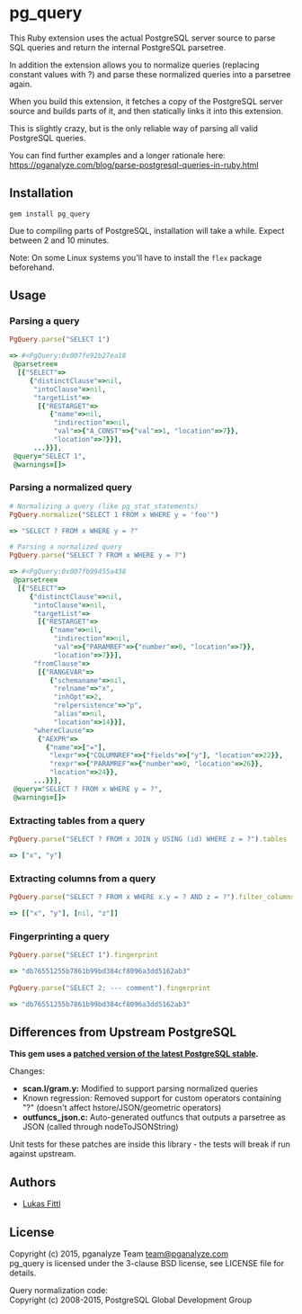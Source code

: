 # pg_query

This Ruby extension uses the actual PostgreSQL server source to parse SQL queries and return the internal PostgreSQL parsetree.

In addition the extension allows you to normalize queries (replacing constant values with ?) and parse these normalized queries into a parsetree again.

When you build this extension, it fetches a copy of the PostgreSQL server source and builds parts of it, and then statically links it into this extension.

This is slightly crazy, but is the only reliable way of parsing all valid PostgreSQL queries.

You can find further examples and a longer rationale here: https://pganalyze.com/blog/parse-postgresql-queries-in-ruby.html

## Installation

```
gem install pg_query
```

Due to compiling parts of PostgreSQL, installation will take a while. Expect between 2 and 10 minutes.

Note: On some Linux systems you'll have to install the ```flex``` package beforehand.

## Usage

### Parsing a query

```ruby
PgQuery.parse("SELECT 1")

=> #<PgQuery:0x007fe92b27ea18
 @parsetree=
  [{"SELECT"=>
     {"distinctClause"=>nil,
      "intoClause"=>nil,
      "targetList"=>
       [{"RESTARGET"=>
          {"name"=>nil,
           "indirection"=>nil,
           "val"=>{"A_CONST"=>{"val"=>1, "location"=>7}},
           "location"=>7}}],
      ...}}],
 @query="SELECT 1",
 @warnings=[]>
```

### Parsing a normalized query

```ruby
# Normalizing a query (like pg_stat_statements)
PgQuery.normalize("SELECT 1 FROM x WHERE y = 'foo'")

=> "SELECT ? FROM x WHERE y = ?"

# Parsing a normalized query
PgQuery.parse("SELECT ? FROM x WHERE y = ?")

=> #<PgQuery:0x007fb99455a438
 @parsetree=
  [{"SELECT"=>
     {"distinctClause"=>nil,
      "intoClause"=>nil,
      "targetList"=>
       [{"RESTARGET"=>
          {"name"=>nil,
           "indirection"=>nil,
           "val"=>{"PARAMREF"=>{"number"=>0, "location"=>7}},
           "location"=>7}}],
      "fromClause"=>
       [{"RANGEVAR"=>
          {"schemaname"=>nil,
           "relname"=>"x",
           "inhOpt"=>2,
           "relpersistence"=>"p",
           "alias"=>nil,
           "location"=>14}}],
      "whereClause"=>
       {"AEXPR"=>
         {"name"=>["="],
          "lexpr"=>{"COLUMNREF"=>{"fields"=>["y"], "location"=>22}},
          "rexpr"=>{"PARAMREF"=>{"number"=>0, "location"=>26}},
          "location"=>24}},
      ...}}],
 @query="SELECT ? FROM x WHERE y = ?",
 @warnings=[]>
```

### Extracting tables from a query

```ruby
PgQuery.parse("SELECT ? FROM x JOIN y USING (id) WHERE z = ?").tables

=> ["x", "y"]
```

### Extracting columns from a query

```ruby
PgQuery.parse("SELECT ? FROM x WHERE x.y = ? AND z = ?").filter_columns

=> [["x", "y"], [nil, "z"]]
```

### Fingerprinting a query

```ruby
PgQuery.parse("SELECT 1").fingerprint

=> "db76551255b7861b99bd384cf8096a3dd5162ab3"
 
PgQuery.parse("SELECT 2; --- comment").fingerprint

=> "db76551255b7861b99bd384cf8096a3dd5162ab3"
```

## Differences from Upstream PostgreSQL

**This gem uses a [patched version of the latest PostgreSQL stable](https://github.com/pganalyze/postgres/compare/REL9_4_STABLE...pg_query).**

Changes:
* **scan.l/gram.y:** Modified to support parsing normalized queries
 * Known regression: Removed support for custom operators containing "?" (doesn't affect hstore/JSON/geometric operators)
* **outfuncs_json.c:** Auto-generated outfuncs that outputs a parsetree as JSON (called through nodeToJSONString)

Unit tests for these patches are inside this library - the tests will break if run against upstream.

## Authors

- [Lukas Fittl](mailto:lukas@fittl.com)

## License

Copyright (c) 2015, pganalyze Team <team@pganalyze.com><br>
pg_query is licensed under the 3-clause BSD license, see LICENSE file for details.

Query normalization code:<br>
Copyright (c) 2008-2015, PostgreSQL Global Development Group
